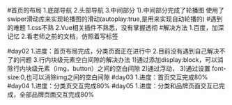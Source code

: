 #首页的布局
      1.底部导航<FooterGuide>
      2.头部导航<IndexHeader>
      3.中间部分<Allcontent>
         1).中间部分完成了轮播图
              使用了swiper滑动库来实现轮播图的滑动(autoplay:true,是用来实现自动轮播的)
#遇到的难题
      1.css不熟
      2.Vue相关插件不熟悉，没有掌握透彻
#解决方法
      1.百度，加深记忆
      2.看老师之前的文档，仿照着写标签

#day02
      1.进度：首页布局完成，分类页面正在进行中
      2.目前没有遇到自己解决不了的问题
      3.行内块级元素空白间隙的解决办法
        1)通过添加display:block，可以消除行内块级元素（img，button）之间的空白间隙
        2)通过浮动，
        3)通过设置 font-size:0,也可以消除img之间的空白间隙
#day03
      1.进度：首页交互完成80%
#day04
      1.进度：分类页交互完成80%
#day05
      1.进度：分类和品牌页面交互已完成，全部品牌页面交互完成80%
